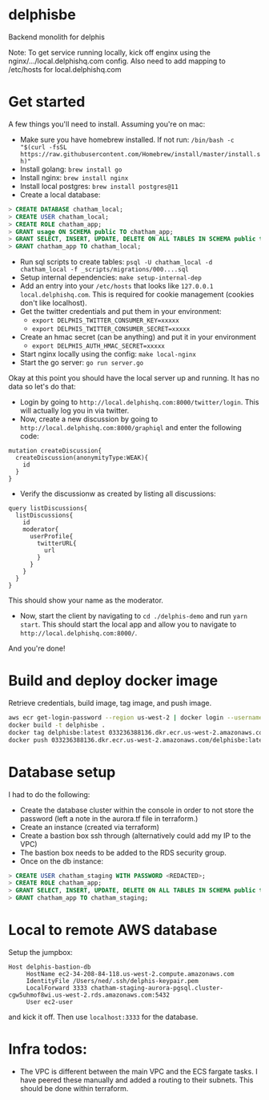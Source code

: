 # delphisbe
Backend monolith for delphis

Note: To get service running locally, kick off enginx using the nginx/.../local.delphishq.com config. Also need to add mapping to /etc/hosts for local.delphishq.com

# Get started
A few things you'll need to install. Assuming you're on mac:
* Make sure you have homebrew installed. If not run: `/bin/bash -c "$(curl -fsSL https://raw.githubusercontent.com/Homebrew/install/master/install.sh)"`
* Install golang: `brew install go`
* Install nginx: `brew install nginx`
* Install local postgres: `brew install postgres@11`
* Create a local database:
```sql
> CREATE DATABASE chatham_local;
> CREATE USER chatham_local;
> CREATE ROLE chatham_app;
> GRANT usage ON SCHEMA public TO chatham_app;
> GRANT SELECT, INSERT, UPDATE, DELETE ON ALL TABLES IN SCHEMA public to chatham_app;
> GRANT chatham_app TO chatham_local;
```
  * Run sql scripts to create tables: `psql -U chatham_local -d chatham_local -f _scripts/migrations/000....sql`
* Setup internal dependencies: `make setup-internal-dep`
* Add an entry into your `/etc/hosts` that looks like `127.0.0.1	local.delphishq.com`. This is required for cookie management (cookies don't like localhost).
* Get the twitter credentials and put them in your environment:
    * `export DELPHIS_TWITTER_CONSUMER_KEY=xxxxx`
    * `export DELPHIS_TWITTER_CONSUMER_SECRET=xxxxx`
* Create an hmac secret (can be anything) and put it in your environment
    * `export DELPHIS_AUTH_HMAC_SECRET=xxxxx`
* Start nginx locally using the config: `make local-nginx`
* Start the go server: `go run server.go`

Okay at this point you should have the local server up and running. It has no data so let's do that:
* Login by going to `http://local.delphishq.com:8000/twitter/login`. This will actually log you in via twitter.
* Now, create a new discussion by going to `http://local.delphishq.com:8000/graphiql` and enter the following code:
```gql
mutation createDiscussion{
  createDiscussion(anonymityType:WEAK){
    id
  }
}
```
* Verify the discussionw as created by listing all discussions:
```gql
query listDiscussions{
  listDiscussions{
    id
    moderator{
      userProfile{
        twitterURL{
          url
        }
      }
    }
  }
}
```
This should show your name as the moderator.
* Now, start the client by navigating to `cd ./delphis-demo` and run `yarn start`. This should start the local app and allow you to navigate to `http://local.delphishq.com:8000/`.

And you're done!

# Build and deploy docker image
Retrieve credentials, build image, tag image, and push image.

```sh
aws ecr get-login-password --region us-west-2 | docker login --username AWS --password-stdin 033236388136.dkr.ecr.us-west-2.amazonaws.com/delphisbe
docker build -t delphisbe .
docker tag delphisbe:latest 033236388136.dkr.ecr.us-west-2.amazonaws.com/delphisbe:latest
docker push 033236388136.dkr.ecr.us-west-2.amazonaws.com/delphisbe:latest
```

# Database setup
I had to do the following:
* Create the database cluster within the console in order to not store the password (left a note in the aurora.tf file in terraform.)
* Create an instance (created via terraform)
* Create a bastion box ssh through (alternatively could add my IP to the VPC)
* The bastion box needs to be added to the RDS security group.
* Once on the db instance:
```sql
> CREATE USER chatham_staging WITH PASSWORD <REDACTED>;
> CREATE ROLE chatham_app;
> GRANT SELECT, INSERT, UPDATE, DELETE ON ALL TABLES IN SCHEMA public to chatham_app;
> GRANT chatham_app TO chatham_staging;
```

# Local to remote AWS database
Setup the jumpbox:
```ssh-config
Host delphis-bastion-db
     HostName ec2-34-208-84-118.us-west-2.compute.amazonaws.com
     IdentityFile /Users/ned/.ssh/delphis-keypair.pem
     LocalForward 3333 chatham-staging-aurora-pgsql.cluster-cgw5uhmof8wi.us-west-2.rds.amazonaws.com:5432
     User ec2-user
```
and kick it off. Then use `localhost:3333` for the database.

# Infra todos:
* The VPC is different between the main VPC and the ECS fargate tasks. I have peered these manually and added a routing to their subnets. This should be done within terraform.
